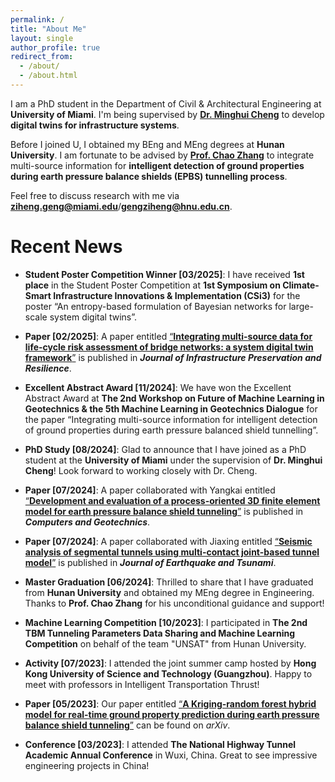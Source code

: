 ```yaml
---
permalink: /
title: "About Me"
layout: single
author_profile: true
redirect_from: 
  - /about/
  - /about.html
---
```


I am a PhD student in the Department of Civil & Architectural Engineering at **University of Miami**. I'm being supervised by [**Dr. Minghui Cheng**](https://fsminghuic.wixsite.com/minghuicheng) to develop **digital twins for infrastructure systems**.

Before I joined U, I obtained my BEng and MEng degrees at **Hunan University**. I am fortunate to be advised by [**Prof. Chao Zhang**](https://chaozhanghnu.github.io/) to integrate multi-source information for **intelligent detection of ground properties during earth pressure balance shields (EPBS) tunnelling process**.

Feel free to discuss research with me via [**ziheng.geng@miami.edu**](mailto:ziheng.geng@miami.edu)/[**gengziheng@hnu.edu.cn**](mailto:gengziheng@hnu.edu.cn).

# Recent News

- **Student Poster Competition Winner [03/2025]**: I have received **1st place** in the Student Poster Competition at **1st Symposium on Climate-Smart Infrastructure Innovations & Implementation (CSi3)** for the poster “An entropy-based formulation of Bayesian networks for large-scale system digital twins”.

- **Paper [02/2025]**: A paper entitled [“**Integrating multi-source data for life-cycle risk assessment of bridge networks: a system digital twin framework**”](https://link.springer.com/article/10.1186/s43065-025-00121-7) is published in ***Journal of Infrastructure Preservation and Resilience***.

- **Excellent Abstract Award [11/2024]**: We have won the Excellent Abstract Award at **The 2nd Workshop on Future of Machine Learning in Geotechnics & the 5th Machine Learning in Geotechnics Dialogue** for the paper “Integrating multi-source information for intelligent detection of ground properties during earth pressure balanced shield tunnelling”.

- **PhD Study [08/2024]**: Glad to announce that I have joined as a PhD student at the **University of Miami** under the supervision of **Dr. Minghui Cheng**! Look forward to working closely with Dr. Cheng.

- **Paper [07/2024]**: A paper collaborated with Yangkai entitled [“**Development and evaluation of a process-oriented 3D finite element model for earth pressure balance shield tunneling**”](https://www.sciencedirect.com/science/article/pii/S0266352X24002830) is published in ***Computers and Geotechnics***.

- **Paper [07/2024]**: A paper collaborated with Jiaxing entitled [“**Seismic analysis of segmental tunnels using multi-contact joint-based tunnel model**”](https://www.worldscientific.com/doi/full/10.1142/S1793431124500209) is published in ***Journal of Earthquake and Tsunami***.

- **Master Graduation [06/2024]**: Thrilled to share that I have graduated from **Hunan University** and obtained my MEng degree in Engineering. Thanks to **Prof. Chao Zhang** for his unconditional guidance and support!

- **Machine Learning Competition [10/2023]**: I participated in **The 2nd TBM Tunneling Parameters Data Sharing and Machine Learning Competition** on behalf of the team "UNSAT" from Hunan University.

- **Activity [07/2023]**: I attended the joint summer camp hosted by **Hong Kong University of Science and Technology (Guangzhou)**. Happy to meet with professors in Intelligent Transportation Thrust!

- **Paper [05/2023]**: Our paper entitled [“**A Kriging-random forest hybrid model for real-time ground property prediction during earth pressure balance shield tunneling**”](https://arxiv.org/abs/2305.05128) can be found on *arXiv*.

- **Conference [03/2023]**: I attended **The National Highway Tunnel Academic Annual Conference** in Wuxi, China. Great to see impressive engineering projects in China!

